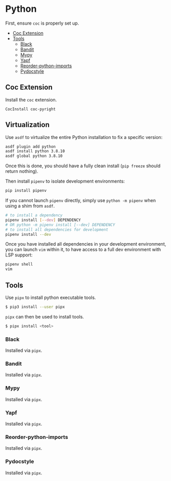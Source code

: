 # Python

First, ensure `coc` is properly set up.


<!-- vim-markdown-toc GFM -->

* [Coc Extension](#coc-extension)
* [Tools](#tools)
  - [Black](#black)
  - [Bandit](#bandit)
  - [Mypy](#mypy)
  - [Yapf](#yapf)
  - [Reorder-python-imports](#reorder-python-imports)
  - [Pydocstyle](#pydocstyle)

<!-- vim-markdown-toc -->

## Coc Extension

Install the `coc` extension.

```viml
CocInstall coc-pyright
```

## Virtualization

Use `asdf` to virtualize the entire Python installation to fix a specific version:

```bash
asdf plugin add python
asdf install python 3.8.10
asdf global python 3.8.10
```

Once this is done, you should have a fully clean install (`pip freeze` should return nothing).

Then install `pipenv` to isolate development environments:

```bash
pip install pipenv
```

If you cannot launch `pipenv` directly, simply use `python -m pipenv` when using a shim from `asdf`.

```bash
# to install a dependency
pipenv install [--dev] DEPENDENCY
# OR python -m pipenv install [--dev] DEPENDENCY
# to install all dependencies for development
pipenv install --dev
```

Once you have installed all dependencies in your development environment, you can launch `vim`
within it, to have access to a full dev environment with LSP support:

```bash
pipenv shell
vim
```

## Tools

Use `pipx` to install python executable tools.

```sh
$ pip3 install --user pipx
```

`pipx` can then be used to install tools.

```sh
$ pipx install <tool>
```

### Black

Installed via `pipx`.

### Bandit

Installed via `pipx`.

### Mypy

Installed via `pipx`.

### Yapf

Installed via `pipx`.

### Reorder-python-imports

Installed via `pipx`.

### Pydocstyle

Installed via `pipx`.
